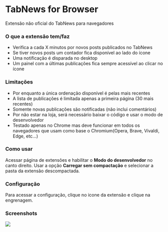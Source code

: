 # TabNews for Browser
Extensão não oficial do TabNews para navegadores


### O que a extensão tem/faz

- Verifica a cada X minutos por novos posts publicados no TabNews
- Se tiver novos posts um contador fica disponível ao lado do ícone
- Uma notificação é disparada no desktop
- Um painel com a últimas publicações fica sempre acessível ao clicar no ícone

### Limitações

- Por enquanto a única ordenação disponível é pelas mais recentes
- A lista de publicações é limitada apenas a primeira página (30 mais recentes)
- Somente novas publicações são notificadas (não inclui comentários)
- Por não estar na loja, será necessário baixar o código e usar o modo de desenvolvedor
- Testado apenas no Chrome mas deve funcionar em todos os navegadores que usam como base o Chromium(Opera, Brave, Vivaldi, Edge, etc...)

### Como usar

Acessar página de extensões e habilitar o **Modo do desenvolvedor** no canto direito. Usar a opção **Carregar sem compactação** e selecionar a pasta da extensão descompactada.

### Configuração

Para acessar a configuração, clique no icone da extensão e clique na engrenagem.

### Screenshots

![](https://i.imgur.com/ldnjQMj.png)

